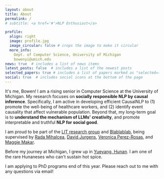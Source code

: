 ```yaml
---
layout: about
title: About
permalink: /
# subtitle: <a href='#'>NLP Enthusiast</a>

profile:
  align: right
  image: profile.jpg
  image_circular: false # crops the image to make it circular
  more_info: 
    Dept. of Computer Science, University of Michigan
    bowenyi@umich.edu
news: true  # includes a list of news items
latest_posts: false  # includes a list of the newest posts
selected_papers: true # includes a list of papers marked as "selected={true}"
social: true  # includes social icons at the bottom of the page
---
```

It's me, Bowen! I am a rising senior in Computer Science at the University of Michigan. My research focuses on **socially responsible NLP by causal inference**. Specifically, I am active in developing efficient CausalNLP to (1) promote the well-being of healthcare workers, and (2) identify event causality that affect vulnerable population. Beyond that, my long-term goal is to **understand the mechanism of LLMs' creativity**, and promote interpretable and truthful **NLP for social good**.      
 
I am proud to be part of the [LIT research group](https://lit.eecs.umich.edu/) and [Blablablab](https://blablablab.si.umich.edu/), being supervised by [Rada Mihalcea](https://en.wikipedia.org/wiki/Rada_Mihalcea), [David Jurgens](https://jurgens.people.si.umich.edu/), [Veronica Perez-Rosas](https://scholar.google.com/citations?user=yatiIigAAAAJ&hl=en), and [Maggie Makar](https://mymakar.github.io/).

 
Before my journey at Michigan, I grew up in [Yueyang, Hunan](https://en.wikipedia.org/wiki/Yueyang). I am one of the rare Hunaneses who can't sustain hot spice.     

I am applying to PhD programs end of this year. Please reach out to me with any questions via email!    

<!-- Put your address / P.O. box / other info right below your picture. You can also disable any of these elements by editing `profile` property of the YAML header of your `_pages/about.md`. Edit `_bibliography/papers.bib` and Jekyll will render your [publications page](/al-folio/publications/) automatically.

Link to your social media connections, too. This theme is set up to use [Font Awesome icons](http://fortawesome.github.io/Font-Awesome/) and [Academicons](https://jpswalsh.github.io/academicons/), like the ones below. Add your Facebook, Twitter, LinkedIn, Google Scholar, or just disable all of them. -->